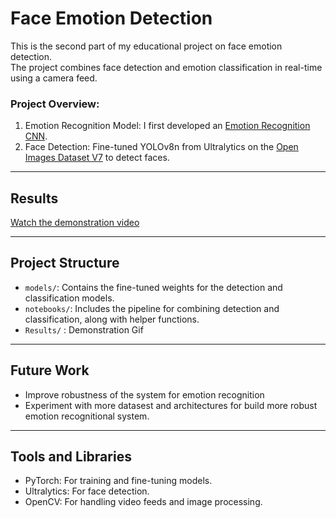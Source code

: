 # Face Emotion Detection

This is the second part of my educational project on face emotion detection.  
The project combines face detection and emotion classification in real-time using a camera feed.

### Project Overview:
1. Emotion Recognition Model: I first developed an [Emotion Recognition CNN](https://github.com/Danchery/Emotion-recognition/tree/master).
2. Face Detection: Fine-tuned YOLOv8n from Ultralytics on the [Open Images Dataset V7](https://storage.googleapis.com/openimages/web/index.html) to detect faces.

---

## Results
[Watch the demonstration video](results/gif.mp4)

---

## Project Structure
 
- `models/`: Contains the fine-tuned weights for the detection and classification models.
- `notebooks/`: Includes the pipeline for combining detection and classification, along with helper functions.
- `Results/` : Demonstration Gif

---

## Future Work
- Improve robustness of the system for emotion recognition
- Experiment with more datasest and architectures for build more robust emotion recognitional system.

---

## Tools and Libraries
- PyTorch: For training and fine-tuning models.
- Ultralytics: For face detection.
- OpenCV: For handling video feeds and image processing.

